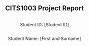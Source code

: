 <div style="display: flex; flex-direction: column; justify-content: center; align-items: center; height: 100vh;">
  
  <h2>CITS1003 Project Report</h2>
  
  <p>Student ID: [Student ID]</p> 
  <p>Student Name: [First and Surname]</p>

</div>

# Part 1 - Linux and Networking
## Emu Hack #1 - Backdoored
### Step 1
A clear, and detailed description. 

### Step 2
### Step X

#### Flag Found
```bash
UWA{xxxxxxxxxx}
```

## Emu Hack #2 - Git Gud
### Step 1
A clear, and detailed description.  

### Step 2
### Step X

#### Flag Found
```bash
UWA{xxxxxxxxxx}
```

## Emu Hack #3 - SSH Tricks
### Step 1
A clear, and detailed description.  

### Step 2
### Step X

#### Flag Found
```bash
UWA{xxxxxxxxxx}
```

## Emu Hack #4 - Git Gud or GTFO Bin
### Step 1
A clear, and detailed description. 

### Step 2
### Step X

#### Flag Found
```bash
UWA{xxxxxxxxxx}
```

# Part 2 - Cryptography
## Advanced Emu Standard
### Step 1
A clear, and detailed description.  

### Step 2
### Step X

#### Flag Found
```bash
UWA{xxxxxxxxxx}
```

## Emu Cook Book
### Step 1
A clear, and detailed description.  

### Step 2
### Step X

#### Flag Found
```bash
UWA{xxxxxxxxxx}
```

## Emu Casino
### Step 1
A clear, and detailed description. 

### Step 2
### Step X

#### Flag Found
```bash
UWA{xxxxxxxxxx}
```

## EWT
### Step 1
A clear, and detailed description.  

### Step 2
### Step X

#### Flag Found
```bash
UWA{xxxxxxxxxx}
```

# Part 3 - Forensics
## Caffeinated Emus
### Step 1
A clear, and detailed description.  

### Step 2
### Step X

#### Flag Found
```bash
UWA{xxxxxxxxxx}
```

## Flightless Data
### Step 1
A clear, and detailed description.  

### Step 2
### Step X

#### Flag Found
```bash
UWA{xxxxxxxxxx}
```

## Ruffled Feathers
### Step 1
A clear, and detailed description.  

### Step 2
### Step X

#### Flag Found
```bash
UWA{xxxxxxxxxx}
```

## Emu in the Shell
### Step 1
A clear, and detailed description.  

### Step 2
### Step X

#### Flag Found
```bash
UWA{xxxxxxxxxx}
```

# Part 4 - Vulnerabilities
## Feathered Forum - Part 1
### Step 1
A clear, and detailed description.  

### Step 2
### Step X

#### Flag Found
```bash
UWA{xxxxxxxxxx}
```

## Feathered Forum - Part 2
### Step 1
A clear, and detailed description.  

### Step 2
### Step X

#### Flag Found
```bash
UWA{xxxxxxxxxx}
```

## Feathered Forum - Part 3
### Step 1
A clear, and detailed description.  

### Step 2
### Step X

#### Flag Found
```bash
UWA{xxxxxxxxxx}
```

## Emu Apothecary
### Step 1
A clear, and detailed description.  

### Step 2
### Step X

#### Flag Found
```bash
UWA{xxxxxxxxxx}
```
